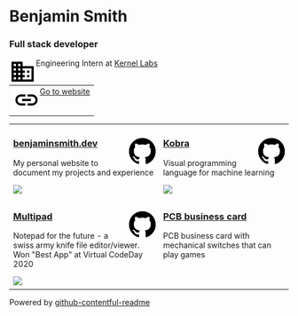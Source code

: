 
# Benjamin Smith

### Full stack developer

<img align="left" src="https://raw.githubusercontent.com/Merlin04/github-contentful-readme/main/business-24px.svg">Engineering Intern at
<a href="https://kernellabs.io">Kernel Labs</a>

<table><tr><td><a href="https://benjaminsmith.dev"><img align="left" src="https://raw.githubusercontent.com/Merlin04/github-contentful-readme/main/link-24px.svg">Go to website</a></td></tr></table>

<table>
<tr>
<td valign="top" width="400px"><h3><a href="https://benjaminsmith.dev">benjaminsmith.dev</a><a href="https://github.com/merlin04/benjaminsmith.dev"><img align="right" src="https://raw.githubusercontent.com/Merlin04/github-contentful-readme/main/github-24px.svg"></a></h3>
        <p>My personal website to document my projects and experience</p>
        <img src="https://images.ctfassets.net/d4vc57z4o8dm/6P2cxWgixo3EVbOoJE7Mzv/1b2493a29d6bb4b561bbd63e7969a4fd/benjaminsmith.dev-thumbnail.png?h=600&q=50&fm=webp"></td>
<td valign="top" width="400px"><h3><a href="https://studio.kobra.dev">Kobra</a><a href="https://github.com/kobra-dev"><img align="right" src="https://raw.githubusercontent.com/Merlin04/github-contentful-readme/main/github-24px.svg"></a></h3>
        <p>Visual programming language for machine learning</p>
        <img src="https://images.ctfassets.net/d4vc57z4o8dm/2zeM7z6qDaQclFRn0gzEJH/a0a91245a536477ae887c0386392c190/discord-logo.png?h=600&q=50&fm=webp" width="300px"></td>
</tr>
<tr>
<td valign="top" width="400px"><h3><a href="https://showcase.codeday.org/project/ckiay9qjn894410rv5v0oh3sf">Multipad</a><a href="https://github.com/merlin04/multipad"><img align="right" src="https://raw.githubusercontent.com/Merlin04/github-contentful-readme/main/github-24px.svg"></a></h3>
        <p>Notepad for the future - a swiss army knife file editor/viewer. Won "Best App" at Virtual CodeDay 2020</p>
        <img src="https://images.ctfassets.net/d4vc57z4o8dm/3kAlHE7G5LxsxWXpRB8EMc/753689f7163019c3842b37295b77697a/pe9u8s8og5t1dfw1rq2u6k8td61tvm3axwkjwpjyhrrk6xaevg3mexqbuaowm3w3oe.webp?h=600&q=50&fm=webp" width="300px"></td>
<td valign="top" width="400px"><h3><a href="https://github.com/Merlin04/KeyboardCardEvent2020/tree/master/submissions/merlin04">PCB business card</a></h3>
        <p>PCB business card with mechanical switches that can play games</p>
        </td>
</tr>
</table>

Powered by [github-contentful-readme](https://github.com/Merlin04/github-contentful-readme)
    
